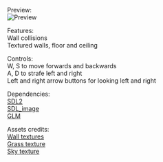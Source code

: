 Preview:\
![Preview](https://i.imgur.com/eQQyNs6.png)

Features:\
Wall collisions\
Textured walls, floor and ceiling

Controls:\
W, S to move forwards and backwards\
A, D to strafe left and right\
Left and right arrow buttons for looking left and right

Dependencies:\
[SDL2](https://github.com/libsdl-org/SDL)\
[SDL_image](https://github.com/libsdl-org/SDL_image)\
[GLM](https://github.com/g-truc/glm)

Assets credits:\
[Wall textures](https://opengameart.org/content/seamless-brick-textures)\
[Grass texture](https://opengameart.org/content/seamless-grass)\
[Sky texture](https://opengameart.org/content/seamless-blue)
